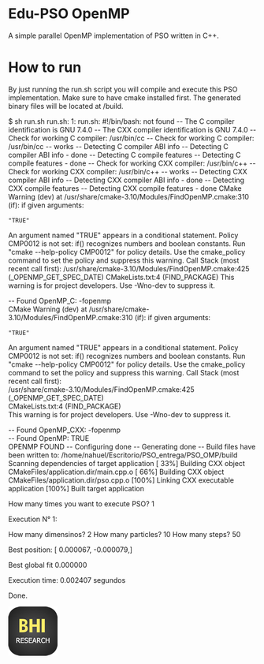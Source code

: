 # Edu-PSO OpenMP
A simple parallel OpenMP implementation of PSO written in C++.

# How to run
By just running the run.sh script you will compile and execute this PSO implementation. Make sure to have cmake installed first. The generated binary files will be located at /build.

$ sh run.sh
run.sh: 1: run.sh: #!/bin/bash: not found
-- The C compiler identification is GNU 7.4.0
-- The CXX compiler identification is GNU 7.4.0
-- Check for working C compiler: /usr/bin/cc
-- Check for working C compiler: /usr/bin/cc -- works
-- Detecting C compiler ABI info
-- Detecting C compiler ABI info - done
-- Detecting C compile features
-- Detecting C compile features - done
-- Check for working CXX compiler: /usr/bin/c++
-- Check for working CXX compiler: /usr/bin/c++ -- works
-- Detecting CXX compiler ABI info
-- Detecting CXX compiler ABI info - done
-- Detecting CXX compile features
-- Detecting CXX compile features - done
CMake Warning (dev) at /usr/share/cmake-3.10/Modules/FindOpenMP.cmake:310 (if):
  if given arguments:

    "TRUE"

  An argument named "TRUE" appears in a conditional statement.  Policy
  CMP0012 is not set: if() recognizes numbers and boolean constants.  Run
  "cmake --help-policy CMP0012" for policy details.  Use the cmake_policy
  command to set the policy and suppress this warning.
Call Stack (most recent call first):
  /usr/share/cmake-3.10/Modules/FindOpenMP.cmake:425 (_OPENMP_GET_SPEC_DATE)
  CMakeLists.txt:4 (FIND_PACKAGE)
This warning is for project developers.  Use -Wno-dev to suppress it.

-- Found OpenMP_C: -fopenmp  
CMake Warning (dev) at /usr/share/cmake-3.10/Modules/FindOpenMP.cmake:310 (if):
  if given arguments:

    "TRUE"

  An argument named "TRUE" appears in a conditional statement.  Policy
  CMP0012 is not set: if() recognizes numbers and boolean constants.  Run
  "cmake --help-policy CMP0012" for policy details.  Use the cmake_policy
  command to set the policy and suppress this warning.
Call Stack (most recent call first):                                                    
  /usr/share/cmake-3.10/Modules/FindOpenMP.cmake:425 (_OPENMP_GET_SPEC_DATE)            
  CMakeLists.txt:4 (FIND_PACKAGE)                                                       
This warning is for project developers.  Use -Wno-dev to suppress it.

-- Found OpenMP_CXX: -fopenmp  
-- Found OpenMP: TRUE   
OPENMP FOUND
-- Configuring done
-- Generating done
-- Build files have been written to: /home/nahuel/Escritorio/PSO_entrega/PSO_OMP/build
Scanning dependencies of target application
[ 33%] Building CXX object CMakeFiles/application.dir/main.cpp.o
[ 66%] Building CXX object CMakeFiles/application.dir/pso.cpp.o
[100%] Linking CXX executable application
[100%] Built target application

How many times you want to execute PSO? 1

Execution N° 1: 


How many dimensinos? 2
How many particles? 10
How many steps? 50


Best position: [ 0.000067, -0.000079,]

Best global fit 0.000000

Execution time: 0.002407 segundos


Done.


[![BHI|Research Group](https://github.com/BHI-Research/Edu-PSO/blob/master/DEMO/logoBHI.png?raw=true)](https://bhi-research.github.io/)
